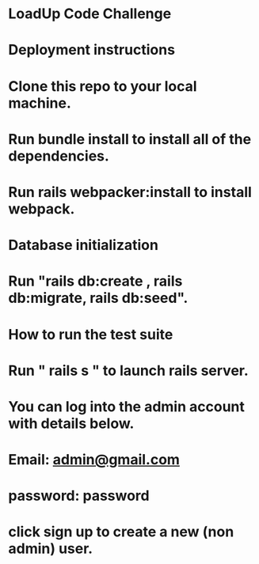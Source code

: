# LoadUp Code Challenge

# Deployment instructions

# Clone this repo to your local machine.

# Run bundle install to install all of the dependencies. 
# Run rails webpacker:install to install webpack.

# Database initialization
# Run "rails db:create , rails db:migrate, rails db:seed".

# How to run the test suite
# Run " rails s " to launch rails server.

# You can log into the admin account with details below.
# Email: admin@gmail.com
# password: password 

# click sign up to create a new (non admin) user. 
